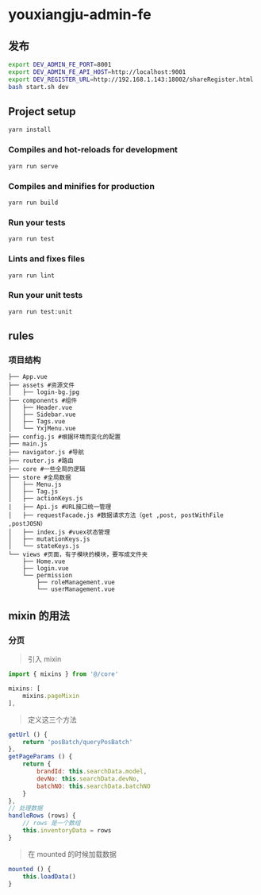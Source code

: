 # youxiangju-admin-fe

## 发布

```bash
export DEV_ADMIN_FE_PORT=8001
export DEV_ADMIN_FE_API_HOST=http://localhost:9001
export DEV_REGISTER_URL=http://192.168.1.143:18002/shareRegister.html
bash start.sh dev
```

## Project setup

```
yarn install
```

### Compiles and hot-reloads for development

```
yarn run serve
```

### Compiles and minifies for production

```
yarn run build
```

### Run your tests

```
yarn run test
```

### Lints and fixes files

```
yarn run lint
```

### Run your unit tests

```
yarn run test:unit
```

## rules

### 项目结构

```shell
├── App.vue
├── assets #资源文件
│   ├── login-bg.jpg
├── components #组件
│   ├── Header.vue
│   ├── Sidebar.vue
│   ├── Tags.vue
│   └── YxjMenu.vue
├── config.js #根据环境而变化的配置
├── main.js
├── navigator.js #导航
├── router.js #路由
├── core #一些全局的逻辑
├── store #全局数据
│   ├── Menu.js
│   ├── Tag.js
│   ├── actionKeys.js
|   ├── Api.js #URL接口统一管理 
│   ├── requestFacade.js #数据请求方法（get ,post, postWithFile ,postJOSN）  
│   ├── index.js #vuex状态管理
│   ├── mutationKeys.js
│   └── stateKeys.js
└── views #页面，有子模块的模块，要写成文件夹
    ├── Home.vue
    ├── login.vue
    └── permission
        ├── roleManagement.vue
        └── userManagement.vue
```

## mixin 的用法

### 分页

> 引入 mixin

```js
import { mixins } from '@/core'

mixins: [
    mixins.pageMixin
],
```

> 定义这三个方法

```js
getUrl () {
    return 'posBatch/queryPosBatch'
},
getPageParams () {
    return {
        brandId: this.searchData.model,
        devNo: this.searchData.devNo,
        batchNO: this.searchData.batchNO
    }
},
// 处理数据
handleRows (rows) {
    // rows 是一个数组
    this.inventoryData = rows
}
```

> 在 mounted 的时候加载数据

```js
mounted () {
    this.loadData()
}
```
